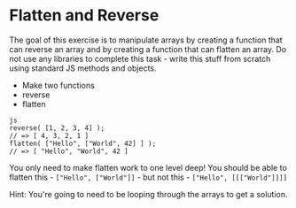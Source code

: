 # Flatten and Reverse

The goal of this exercise is to manipulate arrays by creating a function that can reverse an array and by creating a function that can flatten an array. Do not use any libraries to complete this task - write this stuff from scratch using standard JS methods and objects.

- Make two functions
- reverse
- flatten

```
js
reverse( [1, 2, 3, 4] );
// => [ 4, 3, 2, 1 ]
flatten( ["Hello", ["World", 42] ] );
// => [ "Hello", "World", 42 ]
```

You only need to make flatten work to one level deep! You should be able to flatten this - `["Hello", ["World"]]` - but not this - `["Hello", [[["World"]]]]`

Hint: You're going to need to be looping through the arrays to get a solution.